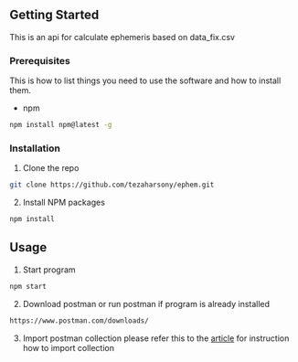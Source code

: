 <!-- GETTING STARTED -->
## Getting Started

This is an api for calculate ephemeris based on data_fix.csv

### Prerequisites

This is how to list things you need to use the software and how to install them.
* npm
```sh
npm install npm@latest -g
```

### Installation

1. Clone the repo
```sh
git clone https://github.com/tezaharsony/ephem.git
```
2. Install NPM packages
```sh
npm install
```


<!-- USAGE EXAMPLES -->
## Usage

1. Start program
```sh
npm start
```

2. Download postman or run postman if program is already installed
```sh
https://www.postman.com/downloads/
```

3. Import postman collection 
please refer this to the [article](https://kb.datamotion.com/?ht_kb=postman-instructions-for-exporting-and-importing) for instruction how to import collection


